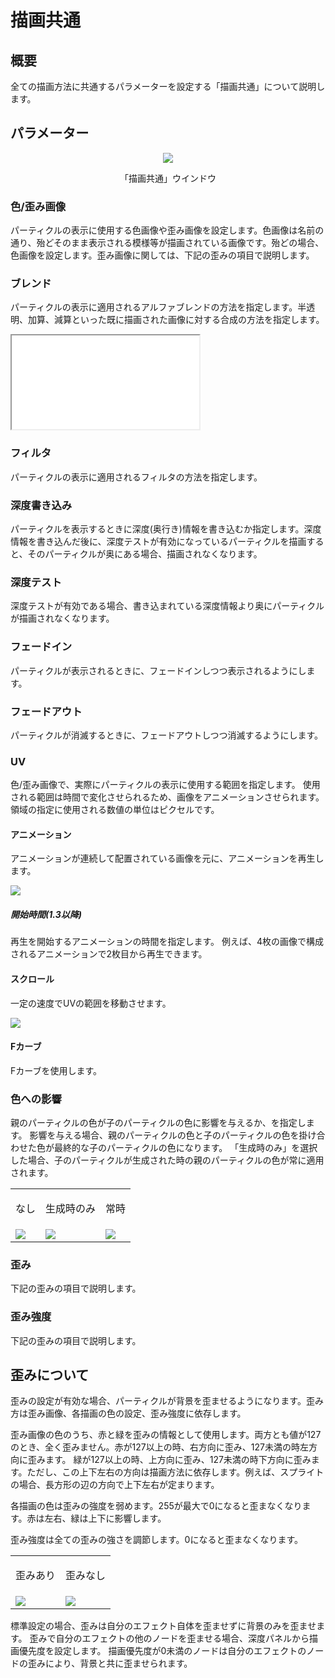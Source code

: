 ﻿# 描画共通

## 概要

全ての描画方法に共通するパラメーターを設定する「描画共通」について説明します。

## パラメーター
<div align="center">
<img src="../../img/Tutorial/03_rendercommon_ja.png">
<p>「描画共通」ウインドウ</p>
</div>

### 色/歪み画像

パーティクルの表示に使用する色画像や歪み画像を設定します。色画像は名前の通り、殆どそのまま表示される模様等が描画されている画像です。殆どの場合、色画像を設定します。歪み画像に関しては、下記の歪みの項目で説明します。

### ブレンド

パーティクルの表示に適用されるアルファブレンドの方法を指定します。半透明、加算、減算といった既に描画された画像に対する合成の方法を指定します。
<iframe src='../../Effects/viewer_ja.html#References/Render/blend.efkefc'></iframe>

### フィルタ

パーティクルの表示に適用されるフィルタの方法を指定します。

### 深度書き込み

パーティクルを表示するときに深度(奥行き)情報を書き込むか指定します。深度情報を書き込んだ後に、深度テストが有効になっているパーティクルを描画すると、そのパーティクルが奥にある場合、描画されなくなります。

### 深度テスト

深度テストが有効である場合、書き込まれている深度情報より奥にパーティクルが描画されなくなります。

### フェードイン

パーティクルが表示されるときに、フェードインしつつ表示されるようにします。

### フェードアウト

パーティクルが消滅するときに、フェードアウトしつつ消滅するようにします。

### UV

色/歪み画像で、実際にパーティクルの表示に使用する範囲を指定します。 使用される範囲は時間で変化させられるため、画像をアニメーションさせられます。 領域の指定に使用される数値の単位はピクセルです。

#### アニメーション

アニメーションが連続して配置されている画像を元に、アニメーションを再生します。

![](../../img/Reference/renderCommon_uv_animation.png)

##### 開始時間(1.3以降)

再生を開始するアニメーションの時間を指定します。 例えば、4枚の画像で構成されるアニメーションで2枚目から再生できます。

#### スクロール

一定の速度でUVの範囲を移動させます。

![](../../img/Reference/renderCommon_uv_scroll.png)

#### Fカーブ

Fカーブを使用します。

### 色への影響

親のパーティクルの色が子のパーティクルの色に影響を与えるか、を指定します。 影響を与える場合、親のパーティクルの色と子のパーティクルの色を掛け合わせた色が最終的な子のパーティクルの色になります。 「生成時のみ」を選択した場合、子のパーティクルが生成された時の親のパーティクルの色が常に適用されます。

<table>

<tbody>

<tr>

<td>

なし

</td>

<td>

生成時のみ

</td>

<td>

常時

</td>

</tr>

<tr>

<td><img src="../../img/Reference/renderCommon_inherit_color_none.gif"/></td>

<td><img src="../../img/Reference/renderCommon_inherit_color_when.gif"/></td>

<td><img src="../../img/Reference/renderCommon_inherit_color_always.gif"/></td>

</tr>

</tbody>

</table>

### 歪み

下記の歪みの項目で説明します。

### 歪み強度

下記の歪みの項目で説明します。

## 歪みについて

歪みの設定が有効な場合、パーティクルが背景を歪ませるようになります。歪み方は歪み画像、各描画の色の設定、歪み強度に依存します。

歪み画像の色のうち、赤と緑を歪みの情報として使用します。両方とも値が127のとき、全く歪みません。赤が127以上の時、右方向に歪み、127未満の時左方向に歪みます。 緑が127以上の時、上方向に歪み、127未満の時下方向に歪みます。ただし、この上下左右の方向は描画方法に依存します。例えば、スプライトの場合、長方形の辺の方向で上下左右が定まります。

各描画の色は歪みの強度を弱めます。255が最大で0になると歪まなくなります。赤は左右、緑は上下に影響します。

歪み強度は全ての歪みの強さを調節します。0になると歪まなくなります。

<table>

<tbody>

<tr>

<td>

歪みあり

</td>

<td>

歪みなし

</td>

</tr>

<tr>

<td><img src="../../img/Reference/renderCommon_distortion_on.gif"/></td>

<td><img src="../../img/Reference/renderCommon_distortion_off.gif"/></td>

</tr>

</tbody>

</table>

標準設定の場合、歪みは自分のエフェクト自体を歪ませずに背景のみを歪ませます。 歪みで自分のエフェクトの他のノードを歪ませる場合、深度パネルから描画優先度を設定します。 描画優先度が0未満のノードは自分のエフェクトのノードの歪みにより、背景と共に歪ませられます。

